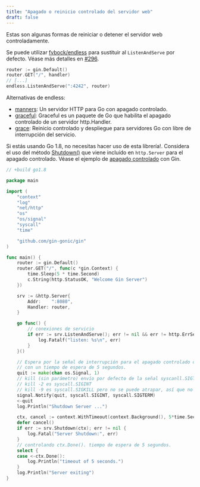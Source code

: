 ```yaml
---
title: "Apagado o reinicio controlado del servidor web"
draft: false
---
```


Estas son algunas formas de reiniciar o detener el servidor web controladamente.

Se puede utilizar [fvbock/endless](https://github.com/fvbock/endless) para sustituir al `ListenAndServe` por defecto. Véase más detalles en [#296](https://github.com/gin-gonic/gin/issues/296).

```go
router := gin.Default()
router.GET("/", handler)
// [...]
endless.ListenAndServe(":4242", router)
```

Alternativas de endless:

* [manners](https://github.com/braintree/manners): Un servidor HTTP para Go con apagado controlado.
* [graceful](https://github.com/tylerb/graceful): Graceful es un paquete de Go que habilita el apagado controlado de un servidor http.Handler.
* [grace](https://github.com/facebookgo/grace): Reinicio controlado y despliegue para servidores Go con libre de interrupción del servicio.

Si estás usando Go 1.8, no necesitas hacer uso de esta librería!. Considera el uso del método [Shutdown()](https://golang.org/pkg/net/http/#Server.Shutdown) que viene incluído en `http.Server` para el apagado controlado. Véase el ejemplo de [apagado controlado](https://github.com/gin-gonic/examples/tree/master/graceful-shutdown) con Gin.

```go
// +build go1.8

package main

import (
	"context"
	"log"
	"net/http"
	"os"
	"os/signal"
	"syscall"
	"time"

	"github.com/gin-gonic/gin"
)

func main() {
	router := gin.Default()
	router.GET("/", func(c *gin.Context) {
		time.Sleep(5 * time.Second)
		c.String(http.StatusOK, "Welcome Gin Server")
	})

	srv := &http.Server{
		Addr:    ":8080",
		Handler: router,
	}

	go func() {
		// conexiones de servicio
		if err := srv.ListenAndServe(); err != nil && err != http.ErrServerClosed {
			log.Fatalf("listen: %s\n", err)
		}
	}()

	// Espera por la señal de interrupción para el apagado controlado del servidor
	// con un tiempo de espera de 5 segundos.
	quit := make(chan os.Signal, 1)
	// kill (sin parámetro) envío por defecto de la señal syscanll.SIGTERM
	// kill -2 es syscall.SIGINT
	// kill -9 es syscall.SIGKILL pero no se puede atrapar, así que no es necesario agregarlo
	signal.Notify(quit, syscall.SIGINT, syscall.SIGTERM)
	<-quit
	log.Println("Shutdown Server ...")

	ctx, cancel := context.WithTimeout(context.Background(), 5*time.Second)
	defer cancel()
	if err := srv.Shutdown(ctx); err != nil {
		log.Fatal("Server Shutdown:", err)
	}
	// controlando ctx.Done(). tiempo de espera de 5 segundos.
	select {
	case <-ctx.Done():
		log.Println("timeout of 5 seconds.")
	}
	log.Println("Server exiting")
}
```
